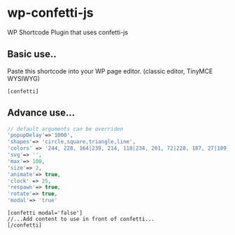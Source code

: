 # wp-confetti-js
WP Shortcode Plugin that uses confetti-js 

## Basic use..
Paste this shortcode into your WP page editor. (classic editor, TinyMCE WYSIWYG)
```
[confetti]
```

## Advance use...

```php
// default arguments can be overriden
'popupDelay'=>'1000',
'shapes'=> 'circle,square,triangle,line',
'colors' => '244, 228, 164|239, 214, 118|234, 201, 72|228, 187, 27|189, 155, 22|137, 112, 16|91, 75, 11',
'svg'=> '',
'max'=> 100,
'size'=> 2,
'animate'=> true,
'clock' => 25,
'respawn'=> true,
'rotate'=> true,
'modal'=> 'true'

```

```shell
[confetti modal='false']
//...Add content to use in front of confetti...
[/confetti]
```

